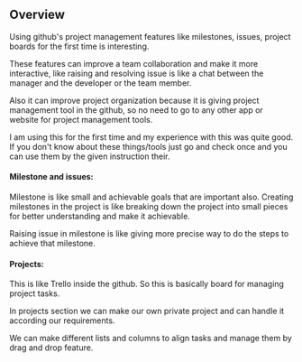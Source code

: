 ## Overview
<p>Using github's project management features like milestones, issues, project boards for the first time is interesting.</p>
<p>These features can improve a team collaboration and make it more interactive, like raising and resolving issue is like a chat between the manager and the developer or the team member.</p>
<p>Also it can improve project organization because it is giving project management tool in the github, so no need to go to any other app or website for project management tools.</p>
<p>I am using this for the first time and my experience with this was quite good. If you don't know about these things/tools just go and check once and you can use them by the given instruction their.</p>
<h4> Milestone and issues:</h4>
<p>Milestone is like small and achievable goals that are important also. Creating milestones in the project is like breaking down the project into small pieces for better understanding and make it achievable.</p>
<p>Raising issue in milestone is like giving more precise way to do the steps to achieve that milestone.</p>
<h4> Projects:</h4>
<p>This is like Trello inside the github. So this is basically board for managing project tasks.</p>
<p>In projects section we can make our own private project and can handle it according our requirements.</p>
<p>We can make different lists and columns to align tasks and manage them by drag and drop feature.</p>